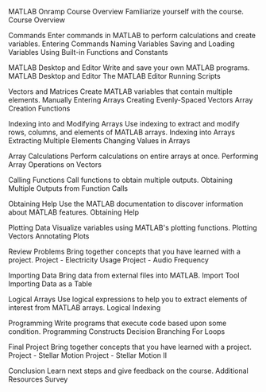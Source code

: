 MATLAB Onramp
Course Overview
Familiarize yourself with the course.
Course Overview


Commands
Enter commands in MATLAB to perform calculations and create variables.
Entering Commands
Naming Variables
Saving and Loading Variables
Using Built-in Functions and Constants


MATLAB Desktop and Editor
Write and save your own MATLAB programs.
MATLAB Desktop and Editor
The MATLAB Editor
Running Scripts


Vectors and Matrices
Create MATLAB variables that contain multiple elements.
Manually Entering Arrays
Creating Evenly-Spaced Vectors
Array Creation Functions


Indexing into and Modifying Arrays
Use indexing to extract and modify rows, columns, and elements of MATLAB arrays.
Indexing into Arrays
Extracting Multiple Elements
Changing Values in Arrays


Array Calculations
Perform calculations on entire arrays at once.
Performing Array Operations on Vectors


Calling Functions
Call functions to obtain multiple outputs.
Obtaining Multiple Outputs from Function Calls


Obtaining Help
Use the MATLAB documentation to discover information about MATLAB features.
Obtaining Help


Plotting Data
Visualize variables using MATLAB's plotting functions.
Plotting Vectors
Annotating Plots


Review Problems
Bring together concepts that you have learned with a project.
Project - Electricity Usage
Project - Audio Frequency


Importing Data
Bring data from external files into MATLAB.
Import Tool
Importing Data as a Table


Logical Arrays
Use logical expressions to help you to extract elements of interest from MATLAB arrays.
Logical Indexing


Programming
Write programs that execute code based upon some condition.
Programming Constructs
Decision Branching
For Loops


Final Project
Bring together concepts that you have learned with a project.
Project - Stellar Motion
Project - Stellar Motion II


Conclusion
Learn next steps and give feedback on the course.
Additional Resources
Survey
